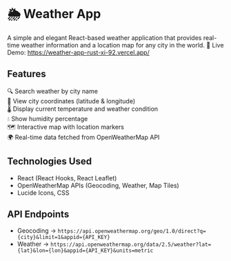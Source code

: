 # 🌦️ Weather App

A simple and elegant React-based weather application that provides real-time weather information and a location map for any city in the world.
🔗 Live Demo: https://weather-app-rust-xi-92.vercel.app/
## Features
🔍 Search weather by city name  
📍 View city coordinates (latitude & longitude)  
🌡️ Display current temperature and weather condition  
💧 Show humidity percentage  
🗺️ Interactive map with location markers  
🌍 Real-time data fetched from OpenWeatherMap API
## Technologies Used
- React (React Hooks, React Leaflet) 
- OpenWeatherMap APIs (Geocoding, Weather, Map Tiles) 
- Lucide Icons, CSS
## API Endpoints
- Geocoding → `https://api.openweathermap.org/geo/1.0/direct?q={city}&limit=1&appid={API_KEY}`  
- Weather → `https://api.openweathermap.org/data/2.5/weather?lat={lat}&lon={lon}&appid={API_KEY}&units=metric`
